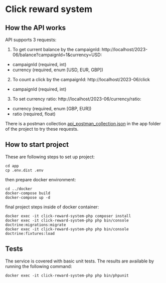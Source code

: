 # Click reward system

## How the API works
API supports 3 requests:

1. To get current balance by the campaignId: http://localhost/2023-06/balance?campaignId=1&currency=USD:
* campaignId (required, int)
* currency (required, enum [USD, EUR, GBP])

2. To count a click by the campaignId: http://localhost/2023-06/click
* campaignId (required, int)

3. To set currency ratio: http://localhost/2023-06/currency/ratio:
* currency (required, enum [GBP, EUR])
* ratio (required, float)

There is a postman collection [api_postman_collection.json](api_postman_collection.json) in the app folder of the project to try these requests.


## How to start project

These are following steps to set up project:

```
cd app
cp .env.dist .env
``` 

then prepare docker environment:
```
cd ../docker
docker-compose build
docker-compose up -d
```

final project steps inside of docker container:
```
docker exec -it click-reward-system-php composer install
docker exec -it click-reward-system-php php bin/console doctrine:migrations:migrate
docker exec -it click-reward-system-php php bin/console doctrine:fixtures:load 
```

## Tests
The service is covered with basic unit tests.
The results are available by running the following command:
```
docker exec -it click-reward-system-php php bin/phpunit
```
